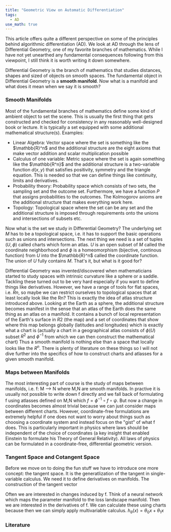 ```yaml
---
title: "Geometric View on Automatic Differentiation"
tags:
  - AD
use_math: true
---
```


This article offers quite a different perspective on some of the principles behind algorithmic differentiation (AD). We look at AD through the lens of Differential Geometry, one of my favorite branches of mathematics. While I have not yet unearthed any fundamental consequences following from this viewpoint, I still think it is worth writing it down somewhere.

Differential Geometry is the branch of mathematics that studies distances, shapes and sized of objects on smooth spaces. The fundamental object in Differential Geometry is a **smooth manifold**.
Now what is a manifold and what does it mean when we say it is smooth?

### Smooth Manifolds
Most of the fundamental branches of mathematics define some kind of ambient object to set the scene. This is usually the first thing that gets constructed and checked for consistency in any reasonably well-designed book or lecture. It is typically a set equipped with some additional mathematical structure(s). Examples:
- Linear Algebra: Vector space where the set is something like the $\mathbb\{R}^n$ and the additional structure are the eight axioms that make vector addition and scalar multiplication possible
- Calculus of one variable: Metric space where the set is again something like the $\mathbb\{R^n}$ and the additional structure is a two-variable function $d(x,y)$ that satisfies positivity, symmetry and the triangle equation. This is needed so that we can define things like continuity, limits and derivatives.
- Probability theory: Probability space which consists of two sets, the sampling set and the outcome set. Furthermore, we have a function $P$ that assigns probabilities to the outcomes. The Kolmogorov axioms are the additional structure that makes everything work here.
- Topology: Topological space where the set can be any set and the additional structure is imposed through requirements onto the unions and intersections of subsets etc.

Now what is the set we study in Differential Geometry? The underlying set $M$ has to be a topological space, i.e. it has to support the basic operations such as unions and intersections. The next thing we need is a set of tuples $(U, \phi)$ called charts which form an atlas. $U$ is an open subset of $M$ called the coordinate neighborhood and $\phi$ is a homeomorphism (bijective, continous function) from $U$ into the $\mathbb\{R}^n$ called the coordinate function. The union of $U$ fully contains $M$. That's it, but what is it good for?

Differential Geometry was invented/discovered when mathematicians started to study spaces with intrinsic curvature like a sphere or a saddle. Tackling these turned out to be very hard especially if you want to define things like derivatives. However, we have a range of tools for flat spaces, i.e. $Rn$, so maybe we can restrict ourselves to topological spaces that at least locally look like the Rn? This is exactly the idea of atlas structure introduced above. Looking at the Earth as a sphere, the additional structure becomes manifest in the sense that an atlas of the Earth does the same thing as an atlas on a manifold. It contains a bunch of local representation of the Earth's surface in $R2$ (the map) and a set of coordinates that show where this map belongs globally (latitudes and longitudes) which is exactly what a chart is (actually a chart in a geographical atlas consists of $\phi(U)$ subset $R^2$ and $\phi^{-1}$ from which we can then construct the mathematical chart)
Thus a smooth manifold is nothing else than a space that locally looks like the $R^n$.
There is plenty of literature on these things so I will not dive further into the specifics of how to construct charts and atlasses for a given smooth manifold.

### Maps between Manifolds
The most interesting part of course is the study of maps between manifolds, i.e. f: M --> N where M,N are smooth manifolds.
In practive it is usually not possible to write down f directly and we fall back of formulating f using atlasses defined on M,N which $f = \phi^{-1} \circ f \circ \psi$.
But now a change in coordinates becomes almost trivial because we can just consider maps between different charts.
However, coordinate-free formulations are extremely helpful if one does not want to worry about things such as choosing a coordinate system and instead focus on the "gist" of what f does. This is particularly important in physics where laws should be independent of the choice of coordinates (a key insight that enabled Einstein to formulate his Theory of General Relativity). All laws of physics can be formulated in a coordinate-free, differential geometric version.

### Tangent Space and Cotangent Space
Before we move on to doing the fun stuff we have to introduce one more concept: the tangent space. It is the generatlization of the tangent in single-variable calculus.
We need it to define derivatives on manifolds. The construction of the tangent vector

Often we are interested in changes induced by f. Think of a neural network which maps the parameter manifold to the loss landscape manifold. Then we are interested in the derivatives of f. We can calculate these using charts because then we can simply apply multivariable calculus.
$h_\theta(x) = \theta_0 x + \theta_1 x$

### Literature